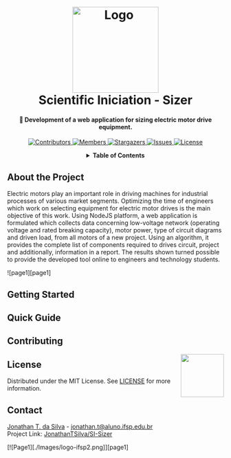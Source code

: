 <!-- PROJECT LOGO -->
<h1 align="center">
  <br>
  <a href="http://sizer.ti.srt.ifsp.edu.br/"><img src="https://lh3.googleusercontent.com/proxy/F5n7dnrXw0ow1gM1HbQt0VfIMmuiBG48NpNuQsGiT0pwaLoo6U2oYDPqF0pJ5IZ9QR-3eMb64obgCcvF4BR9-hjelEdnvCoqHg" alt="Logo" width="200"></a>
  <br>
  Scientific Iniciation - Sizer
  <br>
</h1>

<h4 align="center">
  🔬 Development of a web application for sizing electric motor drive equipment.
</h4>

<!-- PROJECT SHIELDS -->
<p align="center">
  <a href="https://github.com/JonathanTSilva/SI-Sizer/graphs/contributors">
    <img src="https://img.shields.io/github/contributors/JonathanTSilva/SI-Sizer.svg?style=for-the-badge" alt="Contributors">
  </a>
  <a href="https://github.com/JonathanTSilva/SI-Sizer/network/members">
    <img src="https://img.shields.io/github/forks/JonathanTSilva/SI-Sizer.svg?style=for-the-badge" alt="Members">
  </a>
  <a href="https://github.com/JonathanTSilva/SI-Sizer/stargazers">
    <img src="https://img.shields.io/github/stars/JonathanTSilva/SI-Sizer.svg?style=for-the-badge" alt="Stargazers">
  </a>
  <a href="https://github.com/JonathanTSilva/SI-Sizer/issues">
    <img src="https://img.shields.io/github/issues/JonathanTSilva/SI-Sizer.svg?style=for-the-badge" alt="Issues">
  </a>
  <a href="https://github.com/JonathanTSilva/SI-Sizer/blob/main/LICENSE">
    <img src="https://img.shields.io/github/license/JonathanTSilva/SI-Sizer.svg?style=for-the-badge" alt="License">
  </a>
</p>

<!-- TABLE OF CONTENTS -->
<details close="close" align="center">
  <summary><b>Table of Contents</b></summary>
          <a href="#about-the-project">About The Project</a> |
          <a href="#getting-started">Getting Started</a> |
          <a href="#quick-guide">Quick Guide</a> |
          <a href="#contributing">Contributing</a> |
          <a href="#license">License</a> |
          <a href="#contact">Contact</a>
</details>

## About the Project

Electric motors play an important role in driving machines for industrial processes of various market segments. Optimizing the time of engineers which work on selecting equipment for electric motor drives is the main objective of this work. Using NodeJS platform, a web application is formulated which collects data concerning low-voltage network (operating voltage and rated breaking capacity), motor power, type of circuit diagrams and driven load, from all motors of a new project. Using an algorithm, it provides the complete list of components required to drives circuit, project and additionally, information in a report. The results shown turned possible to provide the developed tool online to engineers and technology students.

![page1][page1]

## Getting Started



## Quick Guide



## Contributing


<!-- MIT License -->
<a href="https://github.com/JonathanTSilva/SI-Sizer/blob/main/LICENSE"><img width="100px" src="https://miro.medium.com/max/886/1*C87EjxGeMPrkTuVRVWVg4w.png" align="right" /></a>

## License

Distributed under the MIT License. See [LICENSE](https://github.com/JonathanTSilva/SI-Sizer/blob/main/LICENSE) for more information.

## Contact
[Jonathan T. da Silva](https://www.linkedin.com/in/JonathanTSilva/) - jonathan.t@aluno.ifsp.edu.br <br/>
Project Link: [JonathanTSilva/SI-Sizer](https://github.com/JonathanTSilva/SI-Sizer)

<!-- MARKDOWN LINKS & IMAGES -->
<!-- Caso utilize as imagens em markdown, sempre seguir este padrão!-->
[![Page1][./Images/logo-ifsp2.png]][page1]
<!--
[![Contributors][contributors-shield]][contributors-url]
[![Forks][forks-shield]][forks-url]
[![Stargazers][stars-shield]][stars-url]
[![Issues][issues-shield]][issues-url]
[![MIT License][license-shield]][license-url]
[![LinkedIn][linkedin-shield]][linkedin-url]
-->

<!-- https://www.markdownguide.org/basic-syntax/#reference-style-links -->
<!--
[contributors-shield]: https://img.shields.io/github/contributors/JonathanTSilva/SI-Sizer.svg?style=for-the-badge
[contributors-url]: https://github.com/JonathanTSilva/SI-Sizer/graphs/contributors
[forks-shield]: https://img.shields.io/github/forks/JonathanTSilva/SI-Sizer.svg?style=for-the-badge
[forks-url]: https://github.com/JonathanTSilva/SI-Sizer/network/members
[stars-shield]: https://img.shields.io/github/stars/JonathanTSilva/SI-Sizer.svg?style=for-the-badge
[stars-url]: https://github.com/JonathanTSilva/SI-Sizer/stargazers
[issues-shield]: https://img.shields.io/github/issues/JonathanTSilva/SI-Sizer.svg?style=for-the-badge
[issues-url]: https://github.com/JonathanTSilva/SI-Sizer/issues
[license-shield]: https://img.shields.io/github/license/JonathanTSilva/SI-Sizer.svg?style=for-the-badge
[license-url]: https://github.com/JonathanTSilva/SI-Sizer/blob/main/LICENSE
[linkedin-shield]: https://img.shields.io/badge/-LinkedIn-black.svg?style=for-the-badge&logo=linkedin&colorB=555
[linkedin-url]: https://www.linkedin.com/in/JonathanTSilva/
-->
<!-- [product-screenshot]: -->
